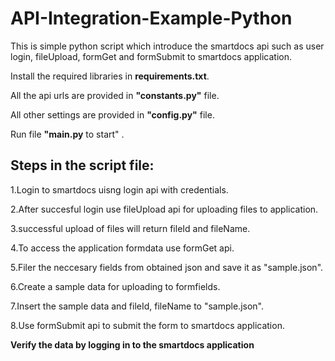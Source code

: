 # API-Integration-Example-Python
 This is simple python script which introduce the smartdocs api such as user login, fileUpload, formGet and formSubmit to smartdocs application.
 
 Install the required libraries in **requirements.txt**.

 All the api urls are provided in **"constants.py"** file.
 
 All other settings are provided in **"config.py"** file.
 
 Run file **"main.py** to start" .
 
 ## Steps in the script file:
 
 1.Login to smartdocs uisng login api with credentials.

 2.After succesful login use fileUpload api for uploading files to application.

 3.successful upload of files will return fileId and fileName.

 4.To access the application formdata use formGet api.

 5.Filer the neccesary fields from obtained json and save it as "sample.json".

 6.Create a sample data for uploading to formfields.

 7.Insert the sample data and fileId, fileName  to "sample.json".

 8.Use formSubmit api to submit the form to smartdocs application.
 
 **Verify the data by logging in to the smartdocs application**
